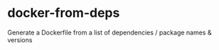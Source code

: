 # docker-from-deps
Generate a Dockerfile from a list of dependencies / package names &amp; versions
